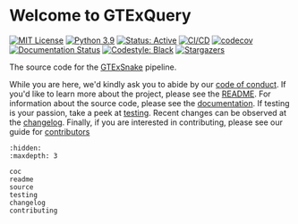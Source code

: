 # Welcome to GTExQuery

[![MIT License](https://img.shields.io/badge/License-MIT-blue.svg)](https://opensource.org/licenses/MIT)
[![Python 3.9](https://img.shields.io/badge/Python-3.9-brightgreen.svg)](https://docs.python.org/3/whatsnew/3.9.html)
[![Status: Active](https://www.repostatus.org/badges/latest/active.svg)](https://www.repostatus.org/#active)
[![CI/CD](https://github.com/IMS-Bio2Core-Facility/GTExQuery/actions/workflows/main.yml/badge.svg)](https://github.com/IMS-Bio2Core-Facility/GTExQuery/actions/workflows/main.yml)
[![codecov](https://codecov.io/gh/IMS-Bio2Core-Facility/GTExQuery/branch/main/graph/badge.svg?token=L56T1KFL1J)](https://codecov.io/gh/IMS-Bio2Core-Facility/GTExQuery)
[![Documentation Status](https://readthedocs.org/projects/gtexquery/badge/?version=latest)](https://gtexquery.readthedocs.io/en/latest/)
[![Codestyle: Black](https://img.shields.io/badge/code%20style-black-000000.svg)](https://github.com/psf/black)
[![Stargazers](htpps://img.shields.io/github/stars/IMS-Bio2Core-Facility/gtexquery)](https://github.com/IMS-Bio2Core-Facility/GTExQuery/stargazers)

The source code for the [GTExSnake][gtexsnake] pipeline.

While you are here,
we'd kindly ask you to abide by our [code of conduct](./coc.md).
If you'd like to learn more about the project,
please see the [README](./readme.md).
For information about the source code,
please see the [documentation](./source.md).
If testing is your passion,
take a peek at [testing](./testing.md).
Recent changes can be observed at the [changelog](./changelog.md).
Finally,
if you are interested in contributing,
please see our guide for [contributors](./contributing.md)

[gtexsnake]: HOLDING "GTExSnake Snakemake Pipeline"

```{toctree}
:hidden:
:maxdepth: 3

coc
readme
source
testing
changelog
contributing
```

